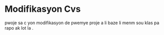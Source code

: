 # Modifikasyon Cvs 
pwoje sa c yon modifikasyon de pwemye proje a li baze li menm sou klas pa rapo ak lot la  .
